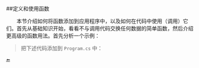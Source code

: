 ##定义和使用函数

&emsp;&emsp;本节介绍如何将函数添加到应用程序中，以及如何在代码中使用（调用）它们。首先从基础知识开始，看看不与调用代码交换任何数据的简单函数，然后介绍更高级的函数用法。首先分析一个示例：

>把下述代码添加到 `Program.cs` 中：

























🔚